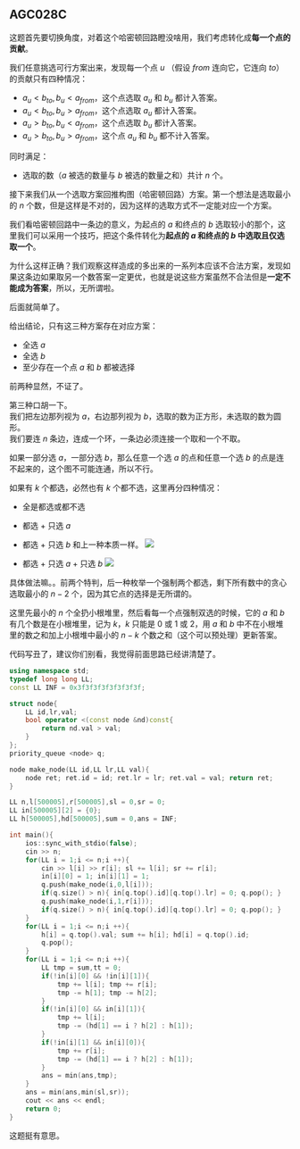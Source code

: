 ## AGC028C

这题首先要切换角度，对着这个哈密顿回路瞪没啥用，我们考虑转化成**每一个点的贡献**。

我们任意挑选可行方案出来，发现每一个点 $u$ （假设 $from$ 连向它，它连向 $to$）的贡献只有四种情况：
- $a_u<b_{to},b_u<a_{from}$，这个点选取 $a_u$ 和 $b_u$ 都计入答案。
- $a_u<b_{to},b_u>a_{from}$，这个点选取 $a_u$ 都计入答案。
- $a_u>b_{to},b_u<a_{from}$，这个点选取 $b_u$ 都计入答案。
- $a_u>b_{to},b_u>a_{from}$，这个点 $a_u$ 和 $b_u$ 都不计入答案。

同时满足：
- 选取的数（$a$ 被选的数量与 $b$ 被选的数量之和）共计 $n$ 个。

接下来我们从一个选取方案回推构图（哈密顿回路）方案。第一个想法是选取最小的 $n$ 个数，但是这样是不对的，因为这样的选取方式不一定能对应一个方案。

我们看哈密顿回路中一条边的意义，为起点的 $a$ 和终点的 $b$ 选取较小的那个，这里我们可以采用一个技巧，把这个条件转化为**起点的 $a$ 和终点的 $b$ 中选取且仅选取一个**。

为什么这样正确？我们观察这样造成的多出来的一系列本应该不合法方案，发现如果这条边如果取另一个数答案一定更优，也就是说这些方案虽然不合法但是**一定不能成为答案**，所以，无所谓啦。

后面就简单了。

给出结论，只有这三种方案存在对应方案：
- 全选 $a$
- 全选 $b$
- 至少存在一个点 $a$ 和 $b$ 都被选择

前两种显然，不证了。

第三种口胡一下。  
我们把左边那列视为 $a$，右边那列视为 $b$，选取的数为正方形，未选取的数为圆形。  
我们要连 $n$ 条边，连成一个环，一条边必须连接一个取和一个不取。

如果一部分选 $a$，一部分选 $b$，那么任意一个选 $a$ 的点和任意一个选 $b$ 的点是连不起来的，这个图不可能连通，所以不行。

如果有 $k$ 个都选，必然也有 $k$ 个都不选，这里再分四种情况：  
- 全是都选或都不选

- 都选 + 只选 $a$
- 都选 + 只选 $b$ 
和上一种本质一样。
![](https://cdn.luogu.com.cn/upload/image_hosting/j5lz4nyi.png)  
- 都选 + 只选 $a$ + 只选 $b$
![](https://cdn.luogu.com.cn/upload/image_hosting/575grvxc.png)  

具体做法嘛。。前两个特判，后一种枚举一个强制两个都选，剩下所有数中的贪心选取最小的 $n-2$ 个，因为其它点的选择是无所谓的。

这里先最小的 $n$ 个全扔小根堆里，然后看每一个点强制双选的时候，它的 $a$ 和 $b$ 有几个数是在小根堆里，记为 $k$，$k$ 只能是 $0$ 或 $1$ 或 $2$，用 $a$ 和 $b$ 中不在小根堆里的数之和加上小根堆中最小的 $n-k$ 个数之和（这个可以预处理）更新答案。

代码写丑了，建议你们别看，我觉得前面思路已经讲清楚了。

```cpp
using namespace std;
typedef long long LL;
const LL INF = 0x3f3f3f3f3f3f3f3f;

struct node{
	LL id,lr,val;
	bool operator <(const node &nd)const{
		return nd.val > val;
	}
};
priority_queue <node> q;

node make_node(LL id,LL lr,LL val){
	node ret; ret.id = id; ret.lr = lr; ret.val = val; return ret;
}

LL n,l[500005],r[500005],sl = 0,sr = 0;
LL in[500005][2] = {0};
LL h[500005],hd[500005],sum = 0,ans = INF;

int main(){
    ios::sync_with_stdio(false);
	cin >> n;
	for(LL i = 1;i <= n;i ++){
		cin >> l[i] >> r[i]; sl += l[i]; sr += r[i];
		in[i][0] = 1; in[i][1] = 1;
		q.push(make_node(i,0,l[i]));
		if(q.size() > n){ in[q.top().id][q.top().lr] = 0; q.pop(); }
		q.push(make_node(i,1,r[i]));
		if(q.size() > n){ in[q.top().id][q.top().lr] = 0; q.pop(); }
	}
	for(LL i = 1;i <= n;i ++){
		h[i] = q.top().val; sum += h[i]; hd[i] = q.top().id;
		q.pop();
	}
	for(LL i = 1;i <= n;i ++){
		LL tmp = sum,tt = 0;
		if(!in[i][0] && !in[i][1]){
			tmp += l[i]; tmp += r[i];
			tmp -= h[1]; tmp -= h[2];
		}
		if(!in[i][0] && in[i][1]){
			tmp += l[i];
			tmp -= (hd[1] == i ? h[2] : h[1]);
		}
		if(!in[i][1] && in[i][0]){
			tmp += r[i];
			tmp -= (hd[1] == i ? h[2] : h[1]);
		}
		ans = min(ans,tmp);
	}
	ans = min(ans,min(sl,sr));
	cout << ans << endl;
	return 0;
}
```

这题挺有意思。